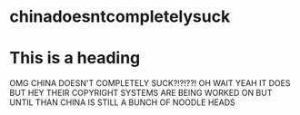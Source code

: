 # chinadoesntcompletelysuck
<h1 
style="font-family;Antique Olive;" 
>This is a heading</h1>OMG CHINA DOESN'T COMPLETELY SUCK?!?!??! 
OH WAIT YEAH IT DOES BUT HEY THEIR COPYRIGHT SYSTEMS ARE BEING WORKED ON BUT UNTIL THAN CHINA IS STILL A BUNCH OF NOODLE HEADS</h1>
